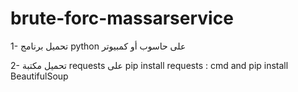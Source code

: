 # brute-forc-massarservice


1- تحميل برنامج python على حاسوب أو كمبيوتر

2- تحميل مكتبة requests على pip install requests : cmd and pip install BeautifulSoup
